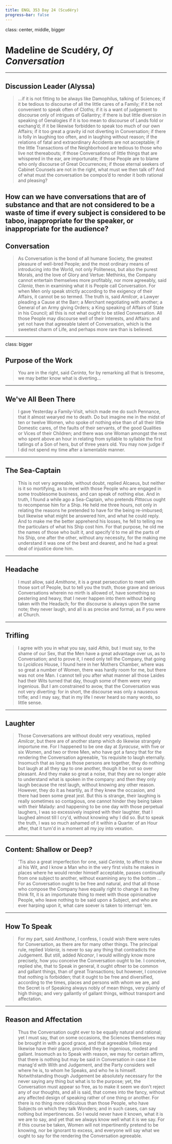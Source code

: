 ```yaml
---
title: ENGL 353 Day 24 (Scudéry)
progress—bar: false
---
```


class: center, middle, bigger

# Madeline de Scudéry, *Of Conversation*
---
## Discussion Leader (Alyssa)

> ...if it is not fitting to be always like Damophilus, talking of Sciences; if it be tedious to discourse of all the little cares of a Family; if it be not convenient to speak often of Cloths; if it is a want of judgement to discourse only of intrigues of Gallantry; if there is but little diversion in speaking of Genalogies if it is too mean to discourse of Lands fold or exchang’d; if it be likewise forbidden to speak too much of our own Affairs; if it too great a gravity id not diverting in Conversation; if there is folly in laughing too often, and in laughing without reason; if the relations of fatal and extraordinary Accidents are not acceptable; if the little Transactions of the Neighborhood are tedious to those who live not thereabouts; if those Conversations of little things that are whispered in the ear, are importunate; if those People are to blame who only discourse of Great Occurrences; if those eternal seekers of Cabinet Counsels are not in the right, what must we then talk of? And of what must the conversation be compos’d to render it both rational and pleasing?

How can we have conversations that are of substance and that are not considered to be a waste of time if every subject is considered to be taboo, inappropriate for the speaker, or inappropriate for the audience?
---
## Conversation

> As Conversation is the bond of all humane Society, the greatest pleasure of well-bred People; and the most ordinary means of introducing into the World, not only Politeness, but also the purest Morals, and the love of Glory and Vertue: Methinks, the Company cannot entertain themselves more profitably, nor more agreeably, said *Cilenia*, then in examining what it is People call Conversation. For when Men only speak strictly according to the exigency of their Affairs, it cannot be so termed. The truth is, said *Amilcar*, a Lawyer pleading a Cause at the Barr; a Merchant negotiating with another; a General of an Army giving Orders; a King speaking of Affairs of State in his Council; all this is not what ought to be stiled Conversation. All those People may discourse well of their Interests, and Affairs: and yet not have that agreeable talent of Conversation, which is the sweetest charm of Life, and perhaps more rare than is believed.

---
class: bigger
## Purpose of the Work

> You are in the right, said *Cerinta*, for by remarking all that is tiresome, we may better know what is diverting...

---
## We've All Been There

> I gave Yesterday a Family-Visit, which made me do such Pennance, that it almost wearyed me to death. Do but imagine me in the midst of ten or twelve Women, who spoke of nothing else than of all their little Domestic cares, of the faults of their servants, of the good Qualities or Vices of their Children; and there was one Woman amongst the rest who spent above an hour in relating from syllable to syllable the first tatlings of a Son of hers, but of three years old. You may now judge if I did not spend my time after a lamentable manner.
---
## The Sea-Captain

> This is not very agreeable, without doubt, replied Alcaeus, but neither is it so mortifying, as to meet with those People who are engaged in some troublesome business, and can speak of nothing else. And in truth, I found a while ago a Sea-Captain, who pretends *Pittacus* ought to recompense him for a Ship. He held me three hours, not only in relating the reasons he pretended to have for the being re-imbursed; but likewise what might be answered him, and what he could reply. And to make me the better apprehend his losses, he fell to telling me the particulars of what his Ship cost him. For that purpose, he old me the names of those who built it, and specify'd to me all the parts of his Ship, one after the other, without any necessity, for the making me understand it was one of the best and dearest, and he had a great deal of injustice done him.
---
## Headache

> I must allow, said *Amithone*, it is a great persecution to meet with those sort of People, but to tell you the truth, those grave and serious Conversations wherein no mirth is allowed of, have something so pestering and heavy, that I never happen into them without being taken with the Headach; for the discourse is always upon the same note; they never laugh, and all is as precise and formal, as if you were at Church.
---
## Trifling

> I agree with you in what you say, said *Athis*, but I must say, to the shame of our Sex, that the Men have a great advantage over us, as to Conversation; and to prove it, I need only tell the Company, that going to *Lycidices* House, I found here in her Mothers Chamber, where was so great a number of Women, there was hardly room for me, but there was not one Man. I cannot tell you after what manner all those Laides had their Wits turned that day, though some of them were very ingenious. But I am constrained to avow, that the Conversation was not very diverting: for in short, the discourse was only a nauseous trifle; and I may say, that in my life I never heard so many words, so little sense.
---
## Laughter

> Those Conversations are without doubt very vexatious, replied *Amilcar*, but there are of another stamp which do likewise strangely importune me. For I happened to be one day at *Syracuse*, with five or six Women, and two or three Men, who have got a fancy that for the rendering the Conversation agreeable, 'tis requisite to laugh eternally. Insomuch that as long as those persons are together, they do nothing but laugh at all they say to one another, though it be not so over pleasant. And they make so great a noise, that they are no longer able to understand what is spoken in the company: and then they only laugh because the rest laugh, without knowing any other reason. However, they do it as heartily, as if they knew the occasion, and there had been some great jest. But this is strange, their laughing is really sometimes so contagious, one cannot hinder they being taken with their Malady: and happening to be one day with those perpetual laughers, I was so excessively inspired with their laughter, that I laughed almost till I cry'd, without knowing why I did so. But to speak the truth, I was so much ashamed of it within a Quarter of an Hour after, that it turn'd in a moment all my joy into vexation.
---
## Content: Shallow or Deep?

> 'Tis also a great imperfection for one, said *Cerinta*, to affect to show al his Wit, and I know a Man who in the very first visits he makes in places where he would render himself acceptable, passes continually from one subject to another, without examining any to the bottom ... For as Conversation ought to be free and natural, and that all those who compose the Company have equally right to change it as they think fit, it is an importunate thing to meet with those opinionative People, who leave nothing to be said upon a Subject, and who are ever harping upon it, what care soever is taken to interrupt 'em.
---
## How To Speak

> For my part, said *Amithone*, I confess, I could wish there were rules for Conversation, as there are for many other things. The principal rule, replied *Valeria*, is never to say any thing that contradicts the Judgement. But still, added *Nicanor*, I would willingly know more precisely, how you conceive the Conversation ought to be. I conceive, replied she, that to Speak in general, it ought oftner to be common and gallant things, than of great Transactions; but however, I conceive that nothing is forbidden; that it ought to be free and diversified, according to the times, places and persons with whom we are, and the Secret is of Speaking always nobly of mean things, very plainly of high things; and very gallantly of gallant things, without transport and affectation.
---
## Reason and Affectation

> Thus the Conversation ought ever to be equally natural and rational; yet I must say, that on some occasions, the Sciences themselves may be brought in with a good grace, and that agreeable follies may likewise have their place, provided they be ingenious, modest and gallant. Insomuch as to Speak with reason, we may for certain affirm, that there is nothing but may be said in Conversation in case it be manag'd with With and Judgement, and the Party considers well where he is, to whom he Speaks, and who he is himself. Notwithstanding though Judgement be absolutely necessary for the never saying any thing but what is to the purpose; yet, the Conversation must appear so free, as to make it seem we don't reject any of our thoughts, and all is said, that comes into the fancy, without any affected design of speaking rather of one thing or another. For there is no thing more ridiculous than those People, who have Subjects on which they talk Wonders; and in such cases, can say nothing but impertinences. So I would never have it known, what it is we are to say, and yet that we always know well what it is we say. For if this course be taken, Women will not impertinently pretend to be knowing, nor be ignorant to excess, and everyone will say what we ought to say for the rendering the Conversation agreeable.